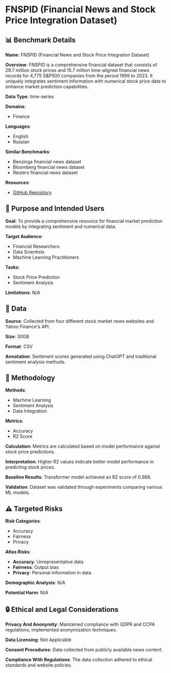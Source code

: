 # FNSPID (Financial News and Stock Price Integration Dataset)

## 📊 Benchmark Details

**Name**: FNSPID (Financial News and Stock Price Integration Dataset)

**Overview**: FNSPID is a comprehensive financial dataset that consists of 29.7 million stock prices and 15.7 million time-aligned financial news records for 4,775 S&P500 companies from the period 1999 to 2023. It uniquely integrates sentiment information with numerical stock price data to enhance market prediction capabilities.

**Data Type**: time-series

**Domains**:
- Finance

**Languages**:
- English
- Russian

**Similar Benchmarks**:
- Benzinga financial news dataset
- Bloomberg financial news dataset
- Reuters financial news dataset

**Resources**:
- [GitHub Repository](https://github.com/Zdong104/FNSPID)

## 🎯 Purpose and Intended Users

**Goal**: To provide a comprehensive resource for financial market prediction models by integrating sentiment and numerical data.

**Target Audience**:
- Financial Researchers
- Data Scientists
- Machine Learning Practitioners

**Tasks**:
- Stock Price Prediction
- Sentiment Analysis

**Limitations**: N/A

## 💾 Data

**Source**: Collected from four different stock market news websites and Yahoo Finance's API.

**Size**: 30GB

**Format**: CSV

**Annotation**: Sentiment scores generated using ChatGPT and traditional sentiment analysis methods.

## 🔬 Methodology

**Methods**:
- Machine Learning
- Sentiment Analysis
- Data Integration

**Metrics**:
- Accuracy
- R2 Score

**Calculation**: Metrics are calculated based on model performance against stock price predictions.

**Interpretation**: Higher R2 values indicate better model performance in predicting stock prices.

**Baseline Results**: Transformer model achieved an R2 score of 0.988.

**Validation**: Dataset was validated through experiments comparing various ML models.

## ⚠️ Targeted Risks

**Risk Categories**:
- Accuracy
- Fairness
- Privacy

**Atlas Risks**:
- **Accuracy**: Unrepresentative data
- **Fairness**: Output bias
- **Privacy**: Personal information in data

**Demographic Analysis**: N/A

**Potential Harm**: N/A

## 🔒 Ethical and Legal Considerations

**Privacy And Anonymity**: Maintained compliance with GDPR and CCPA regulations; implemented anonymization techniques.

**Data Licensing**: Not Applicable

**Consent Procedures**: Data collected from publicly available news content.

**Compliance With Regulations**: The data collection adhered to ethical standards and website policies.
